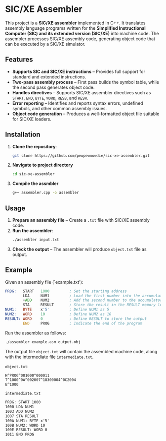 # SIC/XE Assembler

This project is a **SIC/XE assembler** implemented in C++. It translates assembly language programs written for the **Simplified Instructional Computer (SIC) and its extended version (SIC/XE)** into machine code. The assembler processes SIC/XE assembly code, generating object code that can be executed by a SIC/XE simulator.

## Features

- **Supports SIC and SIC/XE instructions** – Provides full support for standard and extended instructions.
- **Two-pass assembly process** – First pass builds the symbol table, while the second pass generates object code.
- **Handles directives** – Supports SIC/XE assembler directives such as `START`, `END`, `BYTE`, `WORD`, `RESB`, and `RESW`.
- **Error reporting** – Identifies and reports syntax errors, undefined symbols, and other common assembly issues.
- **Object code generation** – Produces a well-formatted object file suitable for SIC/XE loaders.

## Installation

1. **Clone the repository**:
   ```bash
   git clone https://github.com/pewpewnowdie/sic-xe-assembler.git
   ```
2. **Navigate to project directory**
   ```bash
   cd sic-xe-assembler
   ```
3. **Compile the assmbler**
   ```bash
   g++ assembler.cpp -o assembler
   ```

## Usage

1. **Prepare an assembly file** – Create a `.txt` file with SIC/XE assembly code.
2. **Run the assembler**:
   ```bash
   ./assembler input.txt
   ```
3. **Check the output** – The assembler will produce `object.txt` file as output.

## Example

  Given an assembly file (`example.txt'):
  ```asm
  PROG:   START   1000         ; Set the starting address
          LDA     NUM1         ; Load the first number into the accumulator
          +ADD    NUM2         ; Add the second number to the accumulator
          STA     RESULT       ; Store the result in the RESULT memory location
  NUM1:   BYTE    x'5'         ; Define NUM1 as 5
  NUM2:   WORD    10           ; Define NUM2 as 10
  RESULT: WORD    0            ; Define RESULT to store the output
          END     PROG         ; Indicate the end of the program
  ```

  Run the assembler as follows:
  ```bash
  ./assembler example.asm output.obj
  ```

  The output file `object.txt` will contain the assembled machine code, along with the intermediate file `intermediate.txt`.

  `object.txt`:
  ```txt
  H^PROG^001000^000011
  T^1000^0A^002007^18300004^0C2004
  E^1000
  ```
  `intermediate.txt`
  ```txt
  PROG: START 1000
  1000 LDA NUM1
  1003 ADD NUM2
  1007 STA RESULT
  100A NUM1: BYTE x'5'
  100B NUM2: WORD 10
  100E RESULT: WORD 0
  1011 END PROG
  ```
